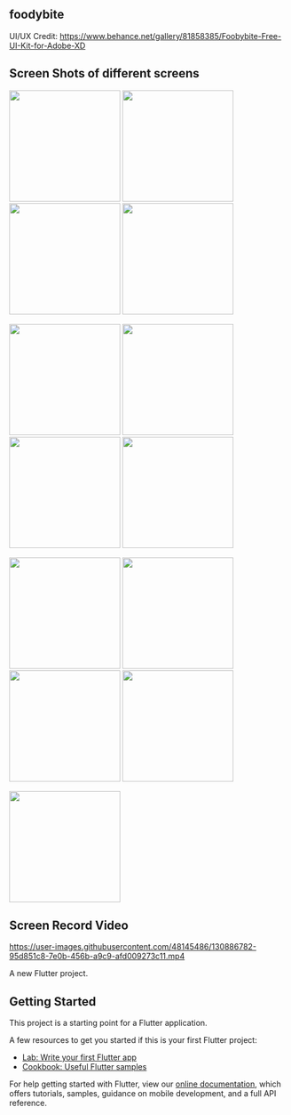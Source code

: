 ## foodybite
UI/UX Credit: https://www.behance.net/gallery/81858385/Foobybite-Free-UI-Kit-for-Adobe-XD

## Screen Shots of different screens
<p float="left">
<img src="https://user-images.githubusercontent.com/48145486/130886737-a19977c5-8dd1-4c1e-a5f1-993fd5e63743.jpeg" width="200">
<img src="https://user-images.githubusercontent.com/48145486/130886743-3fa43006-2872-4a54-a54b-0a147e544e49.jpeg" width="200">
<img src="https://user-images.githubusercontent.com/48145486/130886748-267eaa2a-ac28-4642-a92a-a88299a6522a.jpeg" width="200">
<img src="https://user-images.githubusercontent.com/48145486/130886752-108efdcc-35b3-4302-bf96-b298d959df40.jpeg" width="200">
</p>
<p float="left">
<img src="https://user-images.githubusercontent.com/48145486/130886754-8bf08752-cb4c-4cd4-ba15-8b43cf57e9bd.jpeg" width="200">
<img src="https://user-images.githubusercontent.com/48145486/130886759-44991fb2-5b22-4c7f-b11b-4d9e9a497d69.jpeg" width="200">
<img src="https://user-images.githubusercontent.com/48145486/130886761-68cd689a-fc8c-4582-be5f-247197f69855.jpeg" width="200">
<img src="https://user-images.githubusercontent.com/48145486/130886764-d6c4c338-8caf-4f46-b03c-4daef2c47cb9.jpeg" width="200">
</p>
<p float="left">
<img src="https://user-images.githubusercontent.com/48145486/130886765-adb7b2a4-74ee-42d4-a9d4-432d29c7c7d9.jpeg" width="200">
<img src="https://user-images.githubusercontent.com/48145486/130886770-5644d79c-c4dd-452e-b5d4-ddb60aa6e58b.jpeg" width="200">
<img src="https://user-images.githubusercontent.com/48145486/130886774-8df1814c-f23b-4e16-9afa-31c7679f7e0f.jpeg" width="200">
<img src="https://user-images.githubusercontent.com/48145486/130886777-f4d176bf-96ce-443b-b7c5-44fa05250708.jpeg" width="200">
</p>
<p float="left">
<img src="https://user-images.githubusercontent.com/48145486/130886780-fd109199-caba-4b79-9f35-6438bce25609.jpeg" width="200">
</p>



## Screen Record Video
https://user-images.githubusercontent.com/48145486/130886782-95d851c8-7e0b-456b-a9c9-afd009273c11.mp4



A new Flutter project.

## Getting Started

This project is a starting point for a Flutter application.

A few resources to get you started if this is your first Flutter project:

- [Lab: Write your first Flutter app](https://flutter.dev/docs/get-started/codelab)
- [Cookbook: Useful Flutter samples](https://flutter.dev/docs/cookbook)

For help getting started with Flutter, view our
[online documentation](https://flutter.dev/docs), which offers tutorials,
samples, guidance on mobile development, and a full API reference.
